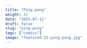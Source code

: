 ```yaml
---
title: "Ping pong"
weight: 22
date: "2025-07-11"
draft: false
slug: "ping-pong"
tags: ["comics"]
image: "featured-22-ping-pong.jpg"
---
```

